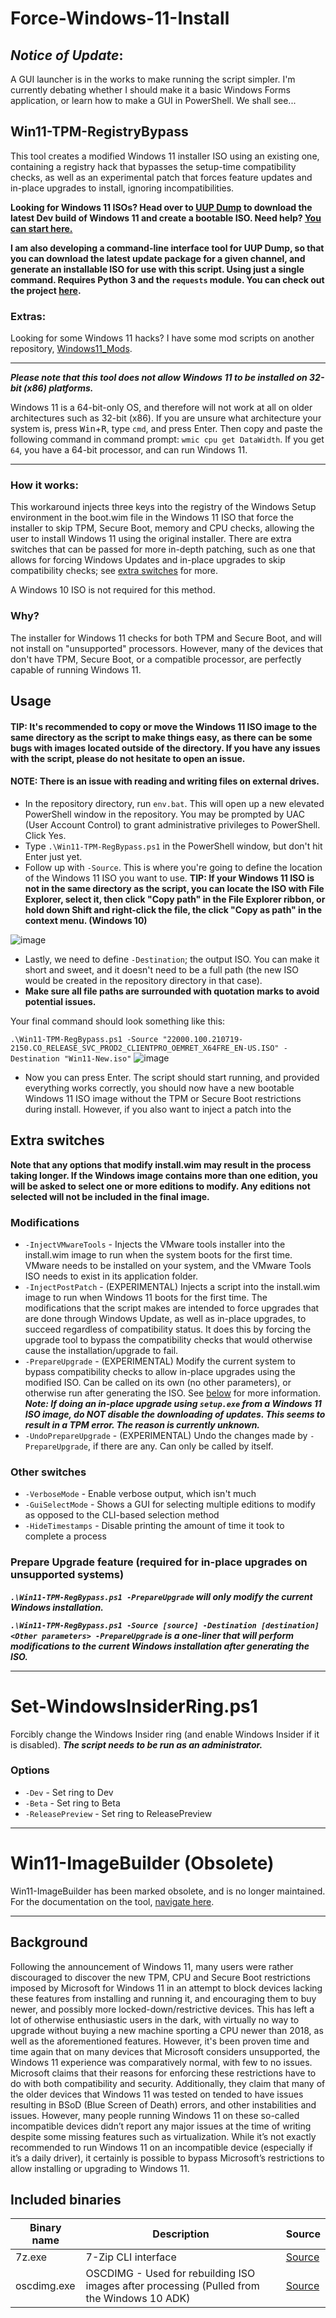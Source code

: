 # Force-Windows-11-Install

## *Notice of Update*:
A GUI launcher is in the works to make running the script simpler. I'm currently debating whether I should make it a basic Windows Forms application, or learn how to make a GUI in PowerShell.
We shall see...


## Win11-TPM-RegistryBypass
This tool creates a modified Windows 11 installer ISO using an existing one, containing a registry hack that bypasses the setup-time compatibility checks, as well as an experimental patch that forces feature updates and in-place upgrades to install, ignoring incompatibilities.

**Looking for Windows 11 ISOs? Head over to [UUP Dump](https://uupdump.net/fetchupd.php?arch=amd64&ring=wif&build=latest) to download the latest Dev build of Windows 11 and create a bootable ISO. Need help? [You can start here.](https://github.com/JosephM101/Force-Windows-11-Install/blob/main/docs/UUPDump-Tutorial.md)**

**I am also developing a command-line interface tool for UUP Dump, so that you can download the latest update package for a given channel, and generate an installable ISO for use with this script. Using just a single command. Requires Python 3 and the `requests` module. You can check out the project [here](https://github.com/JosephM101/uupdump_cli#one-line-run).**

### Extras:
Looking for some Windows 11 hacks? I have some mod scripts on another repository, [Windows11_Mods](https://github.com/JosephM101/Windows11_Mods).

------

***Please note that this tool does not allow Windows 11 to be installed on 32-bit (x86) platforms.***

Windows 11 is a 64-bit-only OS, and therefore will not work at all on older architectures such as 32-bit (x86). If you are unsure what architecture your system is, press <kbd>Win</kbd>+<kbd>R</kbd>, type `cmd`, and press Enter. Then copy and paste the following command in command prompt: `wmic cpu get DataWidth`. If you get `64`, you have a 64-bit processor, and can run Windows 11.

------

### How it works:
This workaround injects three keys into the registry of the Windows Setup environment in the boot.wim file in the Windows 11 ISO that force the installer to skip TPM, Secure Boot, memory and CPU checks, allowing the user to install Windows 11 using the original installer. There are extra switches that can be passed for more in-depth patching, such as one that allows for forcing Windows Updates and in-place upgrades to skip compatibility checks; see [extra switches](#extra-switches) for more.

A Windows 10 ISO is not required for this method.

### Why?
The installer for Windows 11 checks for both TPM and Secure Boot, and will not install on "unsupported" processors. However, many of the devices that don't have TPM, Secure Boot, or a compatible processor, are perfectly capable of running Windows 11.

## Usage
#### TIP: It's recommended to copy or move the Windows 11 ISO image to the same directory as the script to make things easy, as there can be some bugs with images located outside of the directory. If you have any issues with the script, please do not hesitate to open an issue.
#### NOTE: There is an issue with reading and writing files on external drives.
- In the repository directory, run `env.bat`. This will open up a new elevated PowerShell window in the repository. You may be prompted by UAC (User Account Control) to grant administrative privileges to PowerShell. Click Yes.
- Type `.\Win11-TPM-RegBypass.ps1` in the PowerShell window, but don't hit Enter just yet.
- Follow up with `-Source`. This is where you're going to define the location of the Windows 11 ISO you want to use.
**TIP: If your Windows 11 ISO is not in the same directory as the script, you can locate the ISO with File Explorer, select it, then click "Copy path" in the File Explorer ribbon, or hold down Shift and right-click the file, the click "Copy as path" in the context menu. (Windows 10)** 

![image](https://user-images.githubusercontent.com/28277730/127249747-aee0fda7-bfaa-450b-b58b-1b3030ba0e56.png)

- Lastly, we need to define `-Destination`; the output ISO. You can make it short and sweet, and it doesn't need to be a full path (the new ISO would be created in the repository directory in that case).
- **Make sure all file paths are surrounded with quotation marks to avoid potential issues.** 

Your final command should look something like this:

`.\Win11-TPM-RegBypass.ps1 -Source "22000.100.210719-2150.CO_RELEASE_SVC_PROD2_CLIENTPRO_OEMRET_X64FRE_EN-US.ISO" -Destination "Win11-New.iso"`
![image](https://user-images.githubusercontent.com/28277730/127249867-bd20873a-8b5d-45fc-bb1d-942a12c8edcc.png)
- Now you can press Enter. The script should start running, and provided everything works correctly, you should now have a new bootable Windows 11 ISO image without the TPM or Secure Boot restrictions during install. However, if you also want to inject a patch into the 

## Extra switches
**Note that any options that modify install.wim may result in the process taking longer. If the Windows image contains more than one edition, you will be asked to select one or more editions to modify. Any editions not selected will not be included in the final image.**

### Modifications
- `-InjectVMwareTools` - Injects the VMware tools installer into the install.wim image to run when the system boots for the first time. VMware needs to be installed on your system, and the VMware Tools ISO needs to exist in its application folder.
- `-InjectPostPatch` - (EXPERIMENTAL) Injects a script into the install.wim image to run when Windows 11 boots for the first time. The modifications that the script makes are intended to force upgrades that are done through Windows Update, as well as in-place upgrades, to succeed regardless of compatibility status. It does this by forcing the upgrade tool to bypass the compatibility checks that would otherwise cause the installation/upgrade to fail.
- `-PrepareUpgrade` - (EXPERIMENTAL) Modify the current system to bypass compatibility checks to allow in-place upgrades using the modified ISO. Can be called on its own (no other parameters), or otherwise run after generating the ISO. See [below](#prepare-upgrade-feature) for more information.
    ***Note: If doing an in-place upgrade using `setup.exe` from a Windows 11 ISO image, do NOT disable the downloading of updates. This seems to result in a TPM error. The reason is currently unknown.***
- `-UndoPrepareUpgrade` - (EXPERIMENTAL) Undo the changes made by `-PrepareUpgrade`, if there are any. Can only be called by itself.

### Other switches
- `-VerboseMode` - Enable verbose output, which isn't much
- `-GuiSelectMode` - Shows a GUI for selecting multiple editions to modify as opposed to the CLI-based selection method
- `-HideTimestamps` - Disable printing the amount of time it took to complete a process

### Prepare Upgrade feature (required for in-place upgrades on unsupported systems)

***`.\Win11-TPM-RegBypass.ps1 -PrepareUpgrade` will only modify the current Windows installation.***

***`.\Win11-TPM-RegBypass.ps1 -Source [source] -Destination [destination] <Other parameters> -PrepareUpgrade` is a one-liner that will perform modifications to the current Windows installation after generating the ISO.***

--------

# Set-WindowsInsiderRing.ps1
 Forcibly change the Windows Insider ring (and enable Windows Insider if it is disabled). ***The script needs to be run as an administrator.***

### Options
- `-Dev` - Set ring to Dev
- `-Beta` - Set ring to Beta
- `-ReleasePreview` - Set ring to ReleasePreview



--------

# Win11-ImageBuilder (Obsolete)
Win11-ImageBuilder has been marked obsolete, and is no longer maintained. For the documentation on the tool, [navigate here](https://github.com/JosephM101/Force-Windows-11-Install/blob/main/docs/Documentation%20for%20Win11-ImageBuilder.md).

--------

## Background
Following the announcement of Windows 11, many users were rather discouraged to discover the new TPM, CPU and Secure Boot restrictions imposed by Microsoft for Windows 11 in an attempt to block devices lacking these features from installing and running it, and encouraging them to buy newer, and possibly more locked-down/restrictive devices. This has left a lot of otherwise enthusiastic users in the dark, with virtually no way to upgrade without buying a new machine sporting a CPU newer than 2018, as well as the aforementioned features. However, it's been proven time and time again that on many devices that Microsoft considers unsupported, the Windows 11 experience was comparatively normal, with few to no issues. Microsoft claims that their reasons for enforcing these restrictions have to do with both compatibility and security. Additionally, they claim that many of the older devices that Windows 11 was tested on tended to have issues resulting in BSoD (Blue Screen of Death) errors, and other instabilities and issues. However, many people running Windows 11 on these so-called incompatible devices didn’t report any major issues at the time of writing despite some missing features such as virtualization. While it’s not exactly recommended to run Windows 11 on an incompatible device (especially if it’s a daily driver), it certainly is possible to bypass Microsoft’s restrictions to allow installing or upgrading to Windows 11.


## Included binaries
 | Binary name | Description | Source
 | ---         | ---       | ---         |
 | 7z.exe      | 7-Zip CLI interface     | [Source](https://www.7-zip.org/) |
 | oscdimg.exe | OSCDIMG - Used for rebuilding ISO images after processing (Pulled from the Windows 10 ADK) | [Source](https://docs.microsoft.com/en-us/windows-hardware/get-started/adk-install) |
